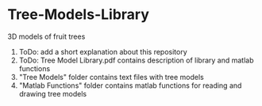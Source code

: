 # Tree-Models-Library
3D models of fruit trees

1. ToDo: add a short explanation about this repository
2. ToDo: Tree Model Library.pdf contains description of library and matlab functions
3. "Tree Models" folder contains text files with tree models
4. "Matlab Functions" folder contains matlab functions for reading and drawing tree models

